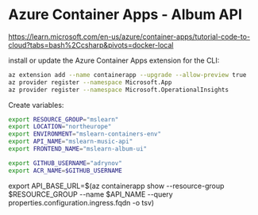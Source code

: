 # Azure Container Apps - Album API

https://learn.microsoft.com/en-us/azure/container-apps/tutorial-code-to-cloud?tabs=bash%2Ccsharp&pivots=docker-local


install or update the Azure Container Apps extension for the CLI:

```sh
az extension add --name containerapp --upgrade --allow-preview true
az provider register --namespace Microsoft.App
az provider register --namespace Microsoft.OperationalInsights
```

Create variables:

```sh
export RESOURCE_GROUP="mslearn"
export LOCATION="northeurope"
export ENVIRONMENT="mslearn-containers-env"
export API_NAME="mslearn-music-api"
export FRONTEND_NAME="mslearn-album-ui"

export GITHUB_USERNAME="adrynov"
export ACR_NAME=$GITHUB_USERNAME
```


export API_BASE_URL=$(az containerapp show --resource-group $RESOURCE_GROUP --name $API_NAME --query properties.configuration.ingress.fqdn -o tsv)

